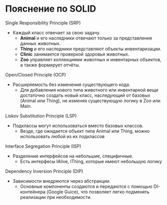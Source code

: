# Пояснение по SOLID
Single Responsibility Principle (SRP)
- Каждый класс отвечает за свою задачу.
  - **Animal** и его наследники отвечают только за представление данных животных.
  - **Thing** и его наследники представляют объекты инвентаризации.
  - **Clinic** занимается проверкой здоровья животных.
  - **Zoo** управляет коллекциями животных и инвентарных объектов, а также формирует отчёты.

Open/Closed Principle (OCP)
- Расширяемость без изменения существующего кода.
  - Для добавления нового типа животного или инвентарной вещи достаточно создать новый класс,
    наследующий от базовых (Animal или Thing), не изменяя существующую логику в Zoo или Main.

Liskov Substitution Principle (LSP)
- Подклассы могут использоваться вместо базовых классов.
  - Везде, где ожидается объект типа Animal или Thing, можно использовать любой из их подклассов

Interface Segregation Principle (ISP)
- Разделение интерфейсов на небольшие, специфичные.
  - Есть интерфесы IAlive, IThing, которые имеют небольшую логику

Dependency Inversion Principle (DIP)
- Зависимости внедряются через абстракции.
  - Основные компоненты создаются и передаются с помощью DI-контейнера
    (Google Guice), что позволяет легко подменять реализации при необходимости. 
